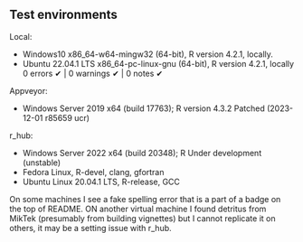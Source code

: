 ## Test environments

Local:
* Windows10 x86_64-w64-mingw32 (64-bit), R version 4.2.1, locally.
* Ubuntu 22.04.1 LTS x86_64-pc-linux-gnu (64-bit), R version 4.2.1, locally
0 errors ✔ | 0 warnings ✔ | 0 notes ✔

Appveyor:
* Windows Server 2019 x64 (build 17763); R version 4.3.2 Patched (2023-12-01 r85659 ucr)

r_hub:
*  Windows Server 2022 x64 (build 20348); R Under development (unstable)
*  Fedora Linux, R-devel, clang, gfortran
*  Ubuntu Linux 20.04.1 LTS, R-release, GCC

On some machines I see a fake spelling error that is a part of a badge on the top of README. ON another virtual machine I found detritus from MikTek (presumably from building vignettes) but I cannot replicate it on others, it may be a setting issue with r_hub.
